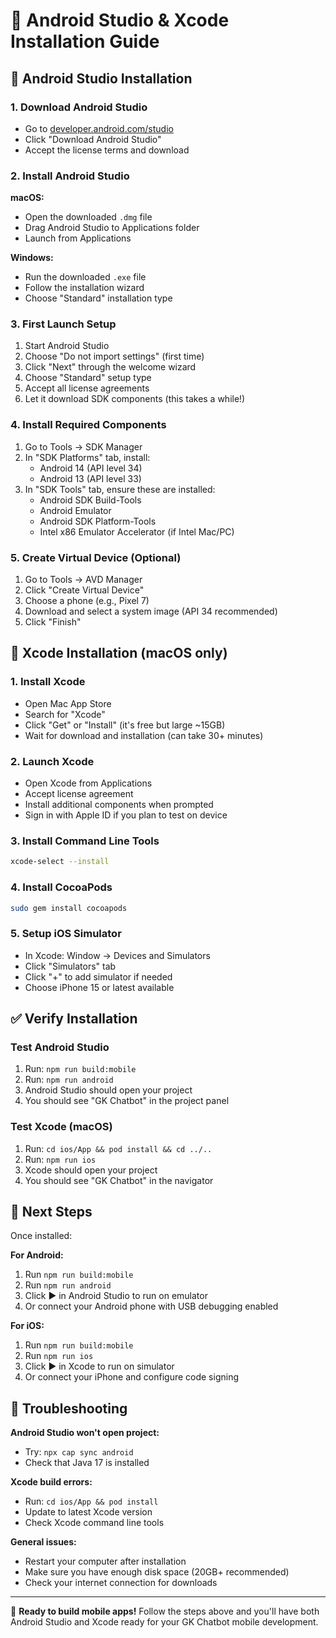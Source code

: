 # 📱 Android Studio & Xcode Installation Guide

## 🤖 Android Studio Installation

### 1. Download Android Studio
- Go to [developer.android.com/studio](https://developer.android.com/studio)
- Click "Download Android Studio"
- Accept the license terms and download

### 2. Install Android Studio
**macOS:**
- Open the downloaded `.dmg` file
- Drag Android Studio to Applications folder
- Launch from Applications

**Windows:**
- Run the downloaded `.exe` file
- Follow the installation wizard
- Choose "Standard" installation type

### 3. First Launch Setup
1. Start Android Studio
2. Choose "Do not import settings" (first time)
3. Click "Next" through the welcome wizard
4. Choose "Standard" setup type
5. Accept all license agreements
6. Let it download SDK components (this takes a while!)

### 4. Install Required Components
1. Go to Tools → SDK Manager
2. In "SDK Platforms" tab, install:
   - Android 14 (API level 34)
   - Android 13 (API level 33)
3. In "SDK Tools" tab, ensure these are installed:
   - Android SDK Build-Tools
   - Android Emulator
   - Android SDK Platform-Tools
   - Intel x86 Emulator Accelerator (if Intel Mac/PC)

### 5. Create Virtual Device (Optional)
1. Go to Tools → AVD Manager
2. Click "Create Virtual Device"
3. Choose a phone (e.g., Pixel 7)
4. Download and select a system image (API 34 recommended)
5. Click "Finish"

## 🍎 Xcode Installation (macOS only)

### 1. Install Xcode
- Open Mac App Store
- Search for "Xcode"
- Click "Get" or "Install" (it's free but large ~15GB)
- Wait for download and installation (can take 30+ minutes)

### 2. Launch Xcode
- Open Xcode from Applications
- Accept license agreement
- Install additional components when prompted
- Sign in with Apple ID if you plan to test on device

### 3. Install Command Line Tools
```bash
xcode-select --install
```

### 4. Install CocoaPods
```bash
sudo gem install cocoapods
```

### 5. Setup iOS Simulator
- In Xcode: Window → Devices and Simulators
- Click "Simulators" tab
- Click "+" to add simulator if needed
- Choose iPhone 15 or latest available

## ✅ Verify Installation

### Test Android Studio
1. Run: `npm run build:mobile`
2. Run: `npm run android`
3. Android Studio should open your project
4. You should see "GK Chatbot" in the project panel

### Test Xcode (macOS)
1. Run: `cd ios/App && pod install && cd ../..`
2. Run: `npm run ios`
3. Xcode should open your project
4. You should see "GK Chatbot" in the navigator

## 🎯 Next Steps

Once installed:

**For Android:**
1. Run `npm run build:mobile`
2. Run `npm run android`
3. Click ▶️ in Android Studio to run on emulator
4. Or connect your Android phone with USB debugging enabled

**For iOS:**
1. Run `npm run build:mobile`
2. Run `npm run ios`
3. Click ▶️ in Xcode to run on simulator
4. Or connect your iPhone and configure code signing

## 🔧 Troubleshooting

**Android Studio won't open project:**
- Try: `npx cap sync android`
- Check that Java 17 is installed

**Xcode build errors:**
- Run: `cd ios/App && pod install`
- Update to latest Xcode version
- Check Xcode command line tools

**General issues:**
- Restart your computer after installation
- Make sure you have enough disk space (20GB+ recommended)
- Check your internet connection for downloads

---

🚀 **Ready to build mobile apps!** Follow the steps above and you'll have both Android Studio and Xcode ready for your GK Chatbot mobile development.
